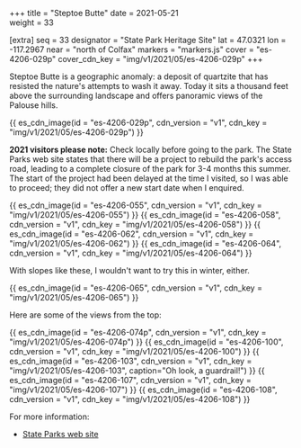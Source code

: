+++
title = "Steptoe Butte"
date = 2021-05-21       
weight = 33

[extra]
seq = 33
designator = "State Park Heritage Site"
lat = 47.0321
lon = -117.2967
near = "north of Colfax"
markers = "markers.js"
cover = "es-4206-029p"
cover_cdn_key = "img/v1/2021/05/es-4206-029p"
+++

Steptoe Butte is a geographic anomaly: a deposit of quartzite that has resisted the nature's attempts to wash it away. Today it sits a thousand feet above the surrounding landscape and offers panoramic views of the Palouse hills.

<!-- more -->
{{ es_cdn_image(id = "es-4206-029p", cdn_version = "v1", cdn_key = "img/v1/2021/05/es-4206-029p") }}

**2021 visitors please note:** Check locally before going to the park. The State Parks web site states that there will be a project to rebuild the park's access road, leading to a complete closure of the park for 3-4 months this summer. The start of the project had been delayed at the time I visited, so I was able to proceed; they did not offer a new start date when I enquired.

{{ es_cdn_image(id = "es-4206-055", cdn_version = "v1", cdn_key = "img/v1/2021/05/es-4206-055") }}
{{ es_cdn_image(id = "es-4206-058", cdn_version = "v1", cdn_key = "img/v1/2021/05/es-4206-058") }}
{{ es_cdn_image(id = "es-4206-062", cdn_version = "v1", cdn_key = "img/v1/2021/05/es-4206-062") }}
{{ es_cdn_image(id = "es-4206-064", cdn_version = "v1", cdn_key = "img/v1/2021/05/es-4206-064") }}

With slopes like these, I wouldn't want to try this in winter, either.

{{ es_cdn_image(id = "es-4206-065", cdn_version = "v1", cdn_key = "img/v1/2021/05/es-4206-065") }}

Here are some of the views from the top:

{{ es_cdn_image(id = "es-4206-074p", cdn_version = "v1", cdn_key = "img/v1/2021/05/es-4206-074p") }}
{{ es_cdn_image(id = "es-4206-100", cdn_version = "v1", cdn_key = "img/v1/2021/05/es-4206-100") }}
{{ es_cdn_image(id = "es-4206-103", cdn_version = "v1", cdn_key = "img/v1/2021/05/es-4206-103", caption="Oh look, a guardrail!") }}
{{ es_cdn_image(id = "es-4206-107", cdn_version = "v1", cdn_key = "img/v1/2021/05/es-4206-107") }}
{{ es_cdn_image(id = "es-4206-108", cdn_version = "v1", cdn_key = "img/v1/2021/05/es-4206-108") }}

For more information:

* [State Parks web site](https://parks.state.wa.us/592/Steptoe-Butte)
